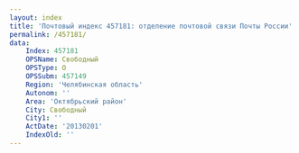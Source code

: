 ```yaml
---
layout: index
title: 'Почтовый индекс 457181: отделение почтовой связи Почты России'
permalink: /457181/
data:
    Index: 457181
    OPSName: Свободный
    OPSType: О
    OPSSubm: 457149
    Region: 'Челябинская область'
    Autonom: ''
    Area: 'Октябрьский район'
    City: Свободный
    City1: ''
    ActDate: '20130201'
    IndexOld: ''
---
```

